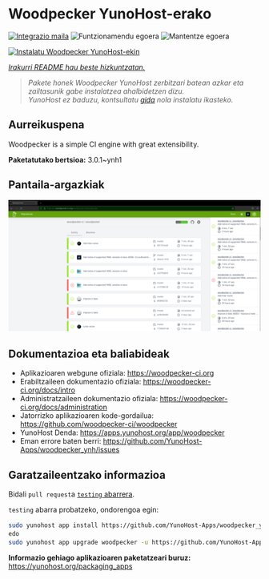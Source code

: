 <!--
Ohart ongi: README hau automatikoki sortu da <https://github.com/YunoHost/apps/tree/master/tools/readme_generator>ri esker
EZ editatu eskuz.
-->

# Woodpecker YunoHost-erako

[![Integrazio maila](https://apps.yunohost.org/badge/integration/woodpecker)](https://ci-apps.yunohost.org/ci/apps/woodpecker/)
![Funtzionamendu egoera](https://apps.yunohost.org/badge/state/woodpecker)
![Mantentze egoera](https://apps.yunohost.org/badge/maintained/woodpecker)

[![Instalatu Woodpecker YunoHost-ekin](https://install-app.yunohost.org/install-with-yunohost.svg)](https://install-app.yunohost.org/?app=woodpecker)

*[Irakurri README hau beste hizkuntzatan.](./ALL_README.md)*

> *Pakete honek Woodpecker YunoHost zerbitzari batean azkar eta zailtasunik gabe instalatzea ahalbidetzen dizu.*  
> *YunoHost ez baduzu, kontsultatu [gida](https://yunohost.org/install) nola instalatu ikasteko.*

## Aurreikuspena

Woodpecker is a simple CI engine with great extensibility.


**Paketatutako bertsioa:** 3.0.1~ynh1

## Pantaila-argazkiak

![Woodpecker(r)en pantaila-argazkia](./doc/screenshots/woodpecker.png)

## Dokumentazioa eta baliabideak

- Aplikazioaren webgune ofiziala: <https://woodpecker-ci.org>
- Erabiltzaileen dokumentazio ofiziala: <https://woodpecker-ci.org/docs/intro>
- Administratzaileen dokumentazio ofiziala: <https://woodpecker-ci.org/docs/administration>
- Jatorrizko aplikazioaren kode-gordailua: <https://github.com/woodpecker-ci/woodpecker>
- YunoHost Denda: <https://apps.yunohost.org/app/woodpecker>
- Eman errore baten berri: <https://github.com/YunoHost-Apps/woodpecker_ynh/issues>

## Garatzaileentzako informazioa

Bidali `pull request`a [`testing` abarrera](https://github.com/YunoHost-Apps/woodpecker_ynh/tree/testing).

`testing` abarra probatzeko, ondorengoa egin:

```bash
sudo yunohost app install https://github.com/YunoHost-Apps/woodpecker_ynh/tree/testing --debug
edo
sudo yunohost app upgrade woodpecker -u https://github.com/YunoHost-Apps/woodpecker_ynh/tree/testing --debug
```

**Informazio gehiago aplikazioaren paketatzeari buruz:** <https://yunohost.org/packaging_apps>
